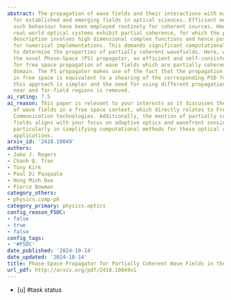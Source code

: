 ```yaml
---
abstract: The propagation of wave fields and their interactions with matter are important
  for established and emerging fields in optical sciences. Efficient methods for predicting
  such behaviour have been employed routinely for coherent sources. However, most
  real world optical systems exhibit partial coherence, for which the present mathematical
  description involves high dimensional complex functions and hence poses challenges
  for numerical implementations. This demands significant computational resources
  to determine the properties of partially coherent wavefields. Here, we describe
  the novel Phase-Space (PS) propagator, an efficient and self-consistent technique
  for free space propagation of wave fields which are partially coherent in the spatial
  domain. The PS propagator makes use of the fact that the propagation of a wave field
  in free space is equivalent to a shearing of the corresponding PSD function. Computationally,
  this approach is simpler and the need for using different propagation methods for
  near and far-field regions is removed.
ai_rating: 7.5
ai_reason: This paper is relevant to your interests as it discusses the propagation
  of wave fields in a free space context, which directly relates to Free Space Optical
  Communication technologies. Additionally, the mention of partially coherent wave
  fields aligns with your focus on adaptive optics and wavefront sensing techniques,
  particularly in simplifying computational methods for these optical communications
  applications.
arxiv_id: '2410.10049'
authors:
- Jake J. Rogers
- Chanh Q. Tran
- Tony Kirk
- Paul Di Pasquale
- Hong Minh Dao
- Pierce Bowman
category_others:
- physics.comp-ph
category_primary: physics.optics
config_reason_FSOC:
- false
- true
- false
config_tags:
- '#FSOC'
date_published: '2024-10-14'
date_updated: '2024-10-14'
title: Phase-Space Propagator for Partially Coherent Wave Fields in the Spatial Domain
url_pdf: http://arxiv.org/pdf/2410.10049v1
---
```

 - [u] #task status
